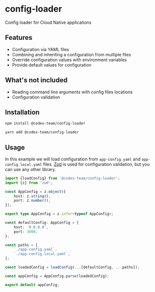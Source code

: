 # config-loader
Config loader for Cloud Native applications

## Features

- Configuration via YAML files
- Combining and inheriting a configuration from multiple files
- Override configuration values with environment variables
- Provide default values for configuration

## What's not included

- Reading command line arguments with config files locations
- Configuration validation

## Installation

```bash
npm install @codex-team/config-loader

yarn add @codex-team/config-loader
```

## Usage

In this example we will load configuration from `app-config.yaml` and `app-config.local.yaml` files.
[Zod](https://zod.dev/) is used for configuration validation, but you can use any other library.

```ts
import {loadConfig} from '@codex-team/config-loader';
import {z} from 'zod';

const AppConfig = z.object({
    host: z.string(),
    port: z.number(),
});

export type AppConfig = z.infer<typeof AppConfig>;

const defaultConfig: AppConfig = {
    host: '0.0.0.0',
    port: 3000,
};

const paths = [
    `./app-config.yaml`,
    `./app-config.local.yaml`,
];

const loadedConfig = loadConfig(...[defaultConfig, ...paths]);

const appConfig = AppConfig.parse(loadedConfig);

export default appConfig;
```

